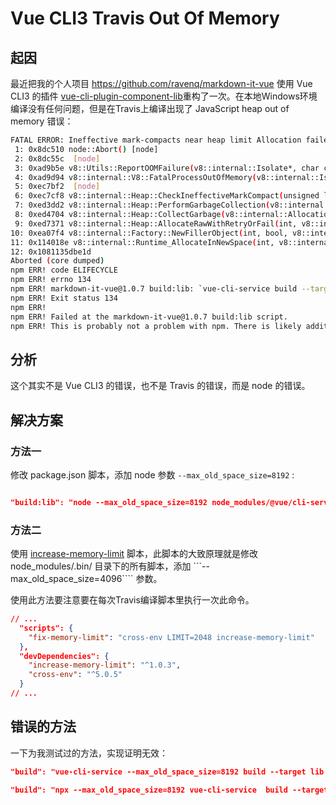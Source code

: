 # Vue CLI3 Travis Out Of Memory

## 起因

最近把我的个人项目 <https://github.com/ravenq/markdown-it-vue> 使用 Vue CLI3 的插件 [vue-cli-plugin-component-lib](https://github.com/ravenq/vue-cli-plugin-component-lib)重构了一次。在本地Windows环境编译没有任何问题，但是在Travis上编译出现了 JavaScript heap out of memory 错误：

```sh
FATAL ERROR: Ineffective mark-compacts near heap limit Allocation failed - JavaScript heap out of memory
 1: 0x8dc510 node::Abort() [node]
 2: 0x8dc55c  [node]
 3: 0xad9b5e v8::Utils::ReportOOMFailure(v8::internal::Isolate*, char const*, bool) [node]
 4: 0xad9d94 v8::internal::V8::FatalProcessOutOfMemory(v8::internal::Isolate*, char const*, bool) [node]
 5: 0xec7bf2  [node]
 6: 0xec7cf8 v8::internal::Heap::CheckIneffectiveMarkCompact(unsigned long, double) [node]
 7: 0xed3dd2 v8::internal::Heap::PerformGarbageCollection(v8::internal::GarbageCollector, v8::GCCallbackFlags) [node]
 8: 0xed4704 v8::internal::Heap::CollectGarbage(v8::internal::AllocationSpace, v8::internal::GarbageCollectionReason, v8::GCCallbackFlags) [node]
 9: 0xed7371 v8::internal::Heap::AllocateRawWithRetryOrFail(int, v8::internal::AllocationSpace, v8::internal::AllocationAlignment) [node]
10: 0xea07f4 v8::internal::Factory::NewFillerObject(int, bool, v8::internal::AllocationSpace) [node]
11: 0x114018e v8::internal::Runtime_AllocateInNewSpace(int, v8::internal::Object**, v8::internal::Isolate*) [node]
12: 0x1081135dbe1d
Aborted (core dumped)
npm ERR! code ELIFECYCLE
npm ERR! errno 134
npm ERR! markdown-it-vue@1.0.7 build:lib: `vue-cli-service build --target lib ./src/index.js`
npm ERR! Exit status 134
npm ERR!
npm ERR! Failed at the markdown-it-vue@1.0.7 build:lib script.
npm ERR! This is probably not a problem with npm. There is likely additional logging output above.
```

## 分析

这个其实不是 Vue CLI3 的错误，也不是 Travis 的错误，而是 node 的错误。

## 解决方案

### 方法一

修改 package.json 脚本，添加 node 参数 ```--max_old_space_size=8192``` :

```json

"build:lib": "node --max_old_space_size=8192 node_modules/@vue/cli-service/bin/vue-cli-service.js build --target lib ./src/index.js"
```

### 方法二

使用 [increase-memory-limit](https://www.npmjs.com/package/increase-memory-limit) 脚本，此脚本的大致原理就是修改 node_modules/.bin/ 目录下的所有脚本，添加 ```--max_old_space_size=4096```` 参数。

使用此方法要注意要在每次Travis编译脚本里执行一次此命令。

```json
// ...
  "scripts": {
    "fix-memory-limit": "cross-env LIMIT=2048 increase-memory-limit"
  },
  "devDependencies": {
    "increase-memory-limit": "^1.0.3",
    "cross-env": "^5.0.5"
  }
// ...
```

## 错误的方法

一下为我测试过的方法，实现证明无效：

```json
"build": "vue-cli-service --max_old_space_size=8192 build --target lib ./src/index.js"
```

```json
"build": "npx --max_old_space_size=8192 vue-cli-service  build --target lib ./src/index.js"
```
